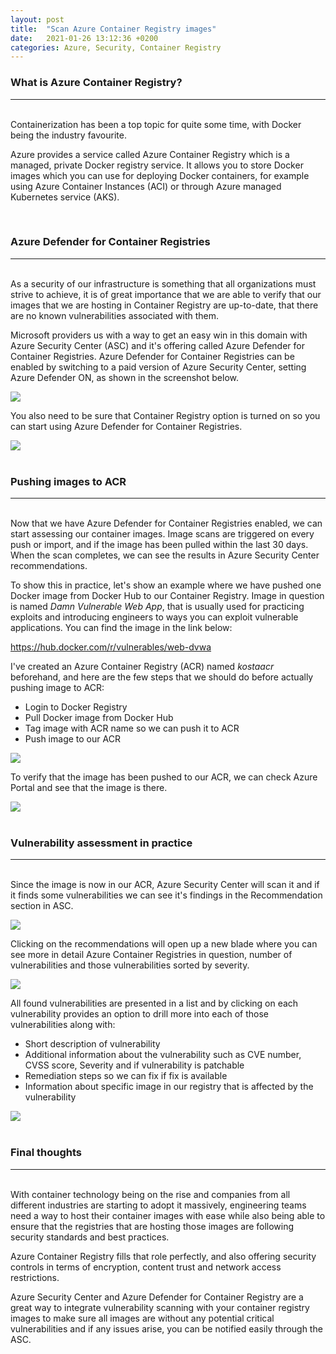 ```yaml
---
layout: post
title:  "Scan Azure Container Registry images"
date:   2021-01-26 13:12:36 +0200
categories: Azure, Security, Container Registry
---
```


### What is Azure Container Registry?
----------------------------------

\
Containerization has been a top topic for quite some time, with Docker being the industry favourite.

Azure provides a service called Azure Container Registry which is a managed, private Docker registry service. It allows you to store Docker images which you can use for deploying Docker containers, for example using Azure Container Instances (ACI) or through Azure managed Kubernetes service (AKS).

<br>

### Azure Defender for Container Registries
----------------------------------

\
As a security of our infrastructure is something that all organizations must strive to achieve, it is of great importance that we are able to verify that our images that we are hosting in Container Registry are up-to-date, that there are no known vulnerabilities associated with them.

Microsoft providers us with a way to get an easy win in this domain with Azure Security Center (ASC) and it's offering called Azure Defender for Container Registries. Azure Defender for Container Registries can be enabled by switching to a paid version of Azure Security Center, setting Azure Defender ON, as shown in the screenshot below.

<img src="https://infrasecurity.xyz/media/ascdefender.PNG" style="display: block; margin: auto;" />

You also need to be sure that Container Registry option is turned on so you can start using Azure Defender for Container Registries.

<img src="https://infrasecurity.xyz/media/ascdefender2.PNG" style="display: block; margin: auto;" />

<br>

### Pushing images to ACR
----------------------------------

\
Now that we have Azure Defender for Container Registries enabled, we can start assessing our container images. Image scans are triggered on every push or import, and if the image has been pulled within the last 30 days. When the scan completes, we can see the results in Azure Security Center recommendations.

To show this in practice, let's show an example where we have pushed one Docker image from Docker Hub to our Container Registry. Image in question is named *Damn Vulnerable Web App*, that is usually used for practicing exploits and introducing engineers to ways you can exploit vulnerable applications. You can find the image in the link below:

<a href="https://hub.docker.com/r/vulnerables/web-dvwa">https://hub.docker.com/r/vulnerables/web-dvwa</a>

I've created an Azure Container Registry (ACR) named *kostaacr* beforehand, and here are the few steps that we should do before actually pushing image to ACR:

* Login to Docker Registry
* Pull Docker image from Docker Hub
* Tag image with ACR name so we can push it to ACR
* Push image to our ACR

<img src="https://infrasecurity.xyz/media/acr1.PNG" style="display: block; margin: auto;" />

To verify that the image has been pushed to our ACR, we can check Azure Portal and see that the image is there.

<img src="https://infrasecurity.xyz/media/acr2.PNG" style="display: block; margin: auto;" />

<br>

### Vulnerability assessment in practice
----------------------------------

\
Since the image is now in our ACR, Azure Security Center will scan it and if it finds some vulnerabilities we can see it's findings in the Recommendation section in ASC.

<img src="https://infrasecurity.xyz/media/asc1.PNG" style="display: block; margin: auto;" />

Clicking on the recommendations will open up a new blade where you can see more in detail Azure Container Registries in question, number of vulnerabilities and those vulnerabilities sorted by severity.

<img src="https://infrasecurity.xyz/media/asc2.PNG" style="display: block; margin: auto;" />

All found vulnerabilities are presented in a list and by clicking on each vulnerability provides an option to drill more into each of those vulnerabilities along with:

* Short description of vulnerability
* Additional information about the vulnerability such as CVE number, CVSS score, Severity and if vulnerability is patchable
* Remediation steps so we can fix if fix is available
* Information about specific image in our registry that is affected by the vulnerability

<img src="https://infrasecurity.xyz/media/asc3.PNG" style="display: block; margin: auto;" />

<br>

### Final thoughts
----------------------------------

\
With container technology being on the rise and companies from all different industries are starting to adopt it massively, engineering teams need a way to host their container images with ease while also being able to ensure that the registries that are hosting those images are following security standards and best practices.

Azure Container Registry fills that role perfectly, and also offering security controls in terms of encryption, content trust and network access restrictions.

Azure Security Center and Azure Defender for Container Registry are a great way to integrate vulnerability scanning with your container registry images to make sure all images are without any potential critical vulnerabilities and if any issues arise, you can be notified easily through the ASC.
